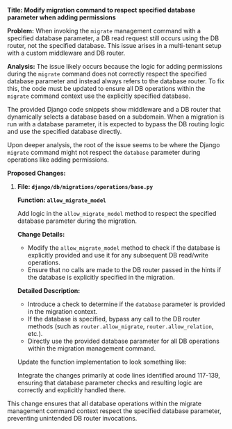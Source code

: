 **Title: Modify migration command to respect specified database parameter when adding permissions**

**Problem:** 
When invoking the `migrate` management command with a specified database parameter, a DB read request still occurs using the DB router, not the specified database. This issue arises in a multi-tenant setup with a custom middleware and DB router.

**Analysis:**
The issue likely occurs because the logic for adding permissions during the `migrate` command does not correctly respect the specified database parameter and instead always refers to the database router. To fix this, the code must be updated to ensure all DB operations within the `migrate` command context use the explicitly specified database.

The provided Django code snippets show middleware and a DB router that dynamically selects a database based on a subdomain. When a migration is run with a database parameter, it is expected to bypass the DB routing logic and use the specified database directly.

Upon deeper analysis, the root of the issue seems to be where the Django `migrate` command might not respect the `database` parameter during operations like adding permissions.

**Proposed Changes:**

1. **File: `django/db/migrations/operations/base.py`**

   **Function: `allow_migrate_model`**

   Add logic in the `allow_migrate_model` method to respect the specified database parameter during the migration.

   **Change Details:**
   - Modify the `allow_migrate_model` method to check if the database is explicitly provided and use it for any subsequent DB read/write operations.
   - Ensure that no calls are made to the DB router passed in the hints if the database is explicitly specified in the migration.

   **Detailed Description:**
   - Introduce a check to determine if the `database` parameter is provided in the migration context.
   - If the database is specified, bypass any call to the DB router methods (such as `router.allow_migrate`, `router.allow_relation`, etc.).
   - Directly use the provided database parameter for all DB operations within the migration management command.

    Update the function implementation to look something like:
    

   Integrate the changes primarily at code lines identified around 117-139, ensuring that database parameter checks and resulting logic are correctly and explicitly handled there.

This change ensures that all database operations within the migrate management command context respect the specified database parameter, preventing unintended DB router invocations.